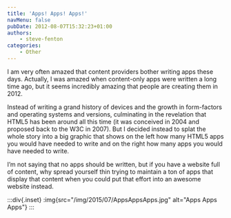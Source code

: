 ```yaml
---
title: 'Apps! Apps! Apps!'
navMenu: false
pubDate: 2012-08-07T15:32:23+01:00
authors:
    - steve-fenton
categories:
    - Other
---
```


I am very often amazed that content providers bother writing apps these days. Actually, I was amazed when content-only apps were written a long time ago, but it seems incredibly amazing that people are creating them in 2012.

Instead of writing a grand history of devices and the growth in form-factors and operating systems and versions, culminating in the revelation that HTML5 has been around all this time (it was conceived in 2004 and proposed back to the W3C in 2007). But I decided instead to splat the whole story into a big graphic that shows on the left how many HTML5 apps you would have needed to write and on the right how many apps you would have needed to write.

I’m not saying that no apps should be written, but if you have a website full of content, why spread yourself thin trying to maintain a ton of apps that display that content when you could put that effort into an awesome website instead.

:::div{.inset}
:img{src="/img/2015/07/AppsAppsApps.jpg" alt="Apps Apps Apps"}
:::